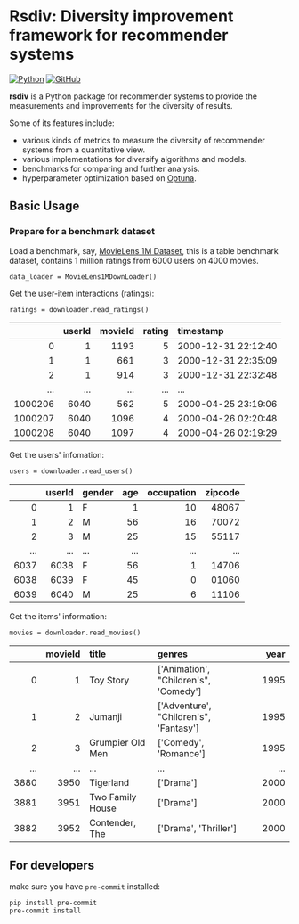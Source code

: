 # Rsdiv: Diversity improvement framework for recommender systems
[![Python](https://img.shields.io/badge/python-3.6%7C3.7%7C3.8%7C3.9-red?logo=Python&logoColor=white)](https://www.python.org)
[![GitHub](https://img.shields.io/github/license/yuanlonghao/reranking?color=blue)](https://github.com/smartnews/rsdiv)

**rsdiv** is a Python package for recommender systems to provide the measurements and improvements for the diversity of results.

Some of its features include:
- various kinds of metrics to measure the diversity of recommender systems from a quantitative view.
- various implementations for diversify algorithms and models.
- benchmarks for comparing and further analysis.
- hyperparameter optimization based on [Optuna](https://github.com/optuna/optuna).

## Basic Usage
### Prepare for a benchmark dataset
Load a benchmark, say, [MovieLens 1M Dataset](https://grouplens.org/datasets/movielens/1m/), this is a table benchmark dataset, contains 1 million ratings from 6000 users on 4000 movies.
```
data_loader = MovieLens1MDownLoader()
```
Get the user-item interactions (ratings):
```
ratings = downloader.read_ratings()
```
|    |   userId |   movieId |   rating | timestamp           |
|---:|---------:|----------:|---------:|:--------------------|
|  0 |        1 |      1193 |        5 | 2000-12-31 22:12:40 |
|  1 |        1 |       661 |        3 | 2000-12-31 22:35:09 |
|  2 |        1 |       914 |        3 | 2000-12-31 22:32:48 |
|  ... |        ... |      ... |        ... | ... |
| 1000206 |     6040 |       562 |        5 | 2000-04-25 23:19:06|
| 1000207 |     6040 |      1096 |        4 | 2000-04-26 02:20:48|
| 1000208 |     6040 |      1097 |        4 | 2000-04-26 02:19:29|

Get the users' infomation:
```
users = downloader.read_users()
```
|    |   userId | gender   |   age |   occupation |   zipcode |
|---:|---------:|:---------|------:|-------------:|----------:|
|  0 |        1 | F        |     1 |           10 |     48067 |
|  1 |        2 | M        |    56 |           16 |     70072 |
|  2 |        3 | M        |    25 |           15 |     55117 |
|  ... |        ... | ...        |    ... |     ... |   ... |
| 6037 |     6038 | F        |    56 |            1 |     14706 |
| 6038 |     6039 | F        |    45 |            0 |     01060 |
| 6039 |     6040 | M        |    25 |            6 |     11106 |

Get the items' information:
```
movies = downloader.read_movies()
```
|    |   movieId | title      | genres      |   year |
|---:|----------:|:--------------|:-------|-------:|
|  0 |         1 | Toy Story   | [\'Animation\', "Children\'s", \'Comedy\']  |   1995 |
|  1 |         2 | Jumanji      | [\'Adventure\', "Children\'s", \'Fantasy\'] |   1995 |
|  2 |         3 | Grumpier Old Men | [\'Comedy\', \'Romance\']     |   1995 |
|  ... |   ... | ... | ...     |   ... |
| 3880 | 3950 | Tigerland        | ['Drama'] |   2000 |
| 3881 | 3951 | Two Family House | ['Drama'] |   2000 |
| 3882 | 3952 | Contender, The   | ['Drama', 'Thriller'] |  2000 |


## For developers
make sure you have `pre-commit` installed:
```
pip install pre-commit
pre-commit install
```
